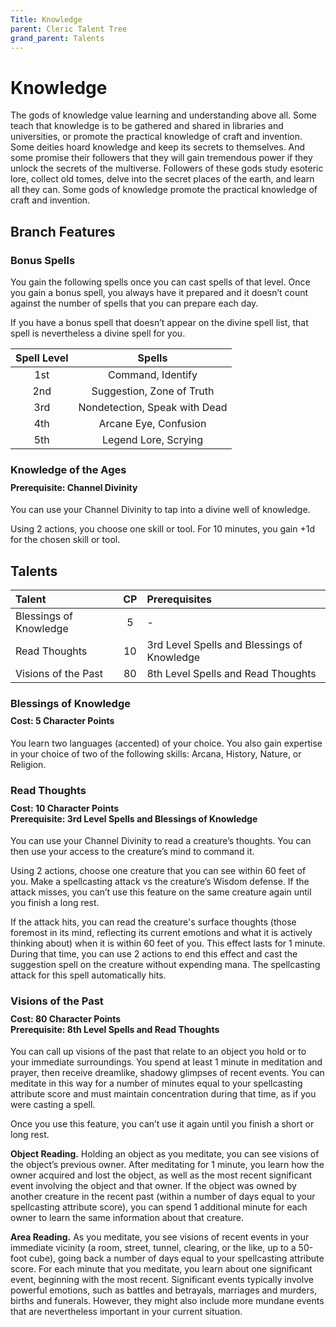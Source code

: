 ```yaml
---
Title: Knowledge
parent: Cleric Talent Tree
grand_parent: Talents
---
```

 
# Knowledge
The gods of knowledge value learning and understanding above all. Some teach that knowledge is to be gathered and shared in libraries and universities, or promote the practical knowledge of craft and invention. Some deities hoard knowledge and keep its secrets to themselves. And some promise their followers that they will gain tremendous power if they unlock the secrets of the multiverse. Followers of these gods study esoteric lore, collect old tomes, delve into the secret places of the earth, and learn all they can. Some gods of knowledge promote the practical knowledge of craft and invention.

## Branch Features
 
### Bonus Spells
You gain the following spells once you can cast spells of that level. Once you gain a bonus spell, you always have it prepared and it doesn’t count against the number of spells that you can prepare each day.
 
If you have a bonus spell that doesn’t appear on the divine spell list, that spell is nevertheless a divine spell for you.
 
| Spell Level | Spells |
|:-----------:|:------:|
| 1st | Command, Identify |
| 2nd | Suggestion, Zone of Truth | 
| 3rd | Nondetection, Speak with Dead | 
| 4th | Arcane Eye, Confusion | 
| 5th | Legend Lore, Scrying | 

### Knowledge of the Ages

<div style="margin-top:-10px;"></div>
 
#### **Prerequisite:** Channel Divinity
You can use your Channel Divinity to tap into a divine well of knowledge. 

Using 2 actions, you choose one skill or tool. For 10 minutes, you gain +1d for the chosen skill or tool.

## Talents
 
| Talent | CP | Prerequisites |
|:-------|:--:|:--------------|
| Blessings of Knowledge | 5  | - |  
| Read Thoughts          | 10 | 3rd Level Spells and Blessings of Knowledge |  
| Visions of the Past    | 80 | 8th Level Spells and Read Thoughts |  

### Blessings of Knowledge

<div style="margin-top:-10px;"></div>
 
#### **Cost:** 5 Character Points
You learn two languages (accented) of your choice. You also gain expertise in your choice of two of the following skills: Arcana, History, Nature, or Religion.

### Read Thoughts
 
<div style="margin-top:-10px;"></div>
 
#### **Cost:** 10 Character Points<br>**Prerequisite:** 3rd Level Spells and Blessings of Knowledge
You can use your Channel Divinity to read a creature’s thoughts. You can then use your access to the creature’s mind to command it.

Using 2 actions, choose one creature that you can see within 60 feet of you. Make a spellcasting attack vs the creature’s Wisdom defense. If the attack misses, you can’t use this feature on the same creature again until you finish a long rest.

If the attack hits, you can read the creature's surface thoughts (those foremost in its mind, reflecting its current emotions and what it is actively thinking about) when it is within 60 feet of you. This effect lasts for 1 minute. During that time, you can use 2 actions to end this effect and cast the suggestion spell on the creature without expending mana. The spellcasting attack for this spell automatically hits.

### Visions of the Past
 
<div style="margin-top:-10px;"></div>
 
#### **Cost:** 80 Character Points<br>**Prerequisite:** 8th Level Spells and Read Thoughts
You can call up visions of the past that relate to an object you hold or to your immediate surroundings. You spend at least 1 minute in meditation and prayer, then receive dreamlike, shadowy glimpses of recent events. You can meditate in this way for a number of minutes equal to your spellcasting attribute score and must maintain concentration during that time, as if you were casting a spell.

Once you use this feature, you can’t use it again until you finish a short or long rest.

**Object Reading.** Holding an object as you meditate, you can see visions of the object’s previous owner. After meditating for 1 minute, you learn how the owner acquired and lost the object, as well as the most recent significant event involving the object and that owner. If the object was owned by another creature in the recent past (within a number of days equal to your spellcasting attribute score), you can spend 1 additional minute for each owner to learn the same information about that creature.

**Area Reading.** As you meditate, you see visions of recent events in your immediate vicinity (a room, street, tunnel, clearing, or the like, up to a 50-foot cube), going back a number of days equal to your spellcasting attribute score. For each minute that you meditate, you learn about one significant event, beginning with the most recent. Significant events typically involve powerful emotions, such as battles and betrayals, marriages and murders, births and funerals. However, they might also include more mundane events that are nevertheless important in your current situation.

